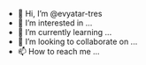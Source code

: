 - 👋 Hi, I’m @evyatar-tres
- 👀 I’m interested in ...
- 🌱 I’m currently learning ...
- 💞️ I’m looking to collaborate on ...
- 📫 How to reach me ...

<!---
evyatar-tres/evyatar-tres is a ✨ special ✨ repository because its `README.md` (this file) appears on your GitHub profile.
You can click the Preview link to take a look at your changes.
--->
